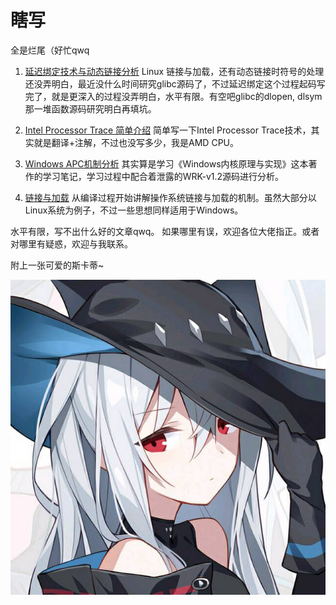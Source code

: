 # 瞎写

全是烂尾（好忙qwq

1. [延迟绑定技术与动态链接分析](./lazybinding/loader-dynamiclink.md)
  Linux 链接与加载，还有动态链接时符号的处理还没弄明白，最近没什么时间研究glibc源码了，不过延迟绑定这个过程起码写完了，就是更深入的过程没弄明白，水平有限。有空吧glibc的dlopen, dlsym那一堆函数源码研究明白再填坑。

2. [Intel Processor Trace 简单介绍](./IntelPT/main.md)
  简单写一下Intel Processor Trace技术，其实就是翻译+注解，不过也没写多少，我是AMD CPU。

3. [Windows APC机制分析](./WindowsAPC/apc.md)
  其实算是学习《Windows内核原理与实现》这本著作的学习笔记，学习过程中配合着泄露的WRK-v1.2源码进行分析。

4. [链接与加载](./linking/linking.md)
  从编译过程开始讲解操作系统链接与加载的机制。虽然大部分以Linux系统为例子，不过一些思想同样适用于Windows。

水平有限，写不出什么好的文章qwq。
如果哪里有误，欢迎各位大佬指正。或者对哪里有疑惑，欢迎与我联系。

附上一张可爱的斯卡蒂~

![skadi](skadi.jpg)
